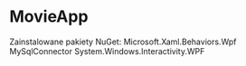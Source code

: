 # MovieApp
 
Zainstalowane pakiety NuGet:
Microsoft.Xaml.Behaviors.Wpf
MySqlConnector
System.Windows.Interactivity.WPF